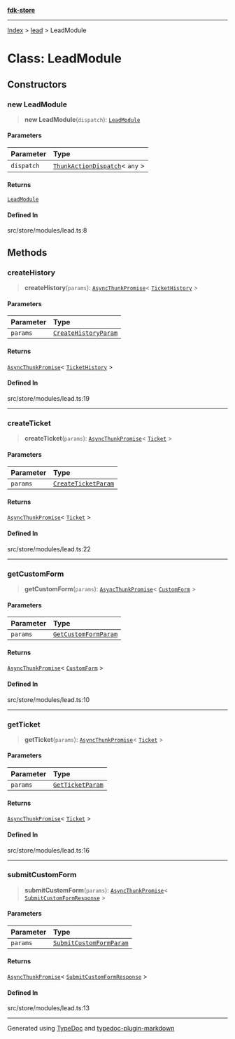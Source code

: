 [**fdk-store**](../../README.md)
***

[Index](../../API.md) > [lead](../README.md) > LeadModule

# Class: LeadModule

## Constructors

### new LeadModule

> **new LeadModule**(`dispatch`): [`LeadModule`](class.LeadModule.md)

#### Parameters

| Parameter | Type |
| :------ | :------ |
| `dispatch` | [`ThunkActionDispatch`](../../theme/internal_/type-aliases/type-alias.ThunkActionDispatch.md)\< `any` \> |

#### Returns

[`LeadModule`](class.LeadModule.md)

#### Defined In

src/store/modules/lead.ts:8

## Methods

### createHistory

> **createHistory**(`params`): [`AsyncThunkPromise`](../../theme/internal_/type-aliases/type-alias.AsyncThunkPromise.md)\< [`TicketHistory`](../internal_/type-aliases/type-alias.TicketHistory.md) \>

#### Parameters

| Parameter | Type |
| :------ | :------ |
| `params` | [`CreateHistoryParam`](../internal_/type-aliases/type-alias.CreateHistoryParam.md) |

#### Returns

[`AsyncThunkPromise`](../../theme/internal_/type-aliases/type-alias.AsyncThunkPromise.md)\< [`TicketHistory`](../internal_/type-aliases/type-alias.TicketHistory.md) \>

#### Defined In

src/store/modules/lead.ts:19

***

### createTicket

> **createTicket**(`params`): [`AsyncThunkPromise`](../../theme/internal_/type-aliases/type-alias.AsyncThunkPromise.md)\< [`Ticket`](../internal_/type-aliases/type-alias.Ticket.md) \>

#### Parameters

| Parameter | Type |
| :------ | :------ |
| `params` | [`CreateTicketParam`](../internal_/type-aliases/type-alias.CreateTicketParam.md) |

#### Returns

[`AsyncThunkPromise`](../../theme/internal_/type-aliases/type-alias.AsyncThunkPromise.md)\< [`Ticket`](../internal_/type-aliases/type-alias.Ticket.md) \>

#### Defined In

src/store/modules/lead.ts:22

***

### getCustomForm

> **getCustomForm**(`params`): [`AsyncThunkPromise`](../../theme/internal_/type-aliases/type-alias.AsyncThunkPromise.md)\< [`CustomForm`](../internal_/type-aliases/type-alias.CustomForm.md) \>

#### Parameters

| Parameter | Type |
| :------ | :------ |
| `params` | [`GetCustomFormParam`](../internal_/type-aliases/type-alias.GetCustomFormParam.md) |

#### Returns

[`AsyncThunkPromise`](../../theme/internal_/type-aliases/type-alias.AsyncThunkPromise.md)\< [`CustomForm`](../internal_/type-aliases/type-alias.CustomForm.md) \>

#### Defined In

src/store/modules/lead.ts:10

***

### getTicket

> **getTicket**(`params`): [`AsyncThunkPromise`](../../theme/internal_/type-aliases/type-alias.AsyncThunkPromise.md)\< [`Ticket`](../internal_/type-aliases/type-alias.Ticket.md) \>

#### Parameters

| Parameter | Type |
| :------ | :------ |
| `params` | [`GetTicketParam`](../internal_/type-aliases/type-alias.GetTicketParam.md) |

#### Returns

[`AsyncThunkPromise`](../../theme/internal_/type-aliases/type-alias.AsyncThunkPromise.md)\< [`Ticket`](../internal_/type-aliases/type-alias.Ticket.md) \>

#### Defined In

src/store/modules/lead.ts:16

***

### submitCustomForm

> **submitCustomForm**(`params`): [`AsyncThunkPromise`](../../theme/internal_/type-aliases/type-alias.AsyncThunkPromise.md)\< [`SubmitCustomFormResponse`](../internal_/type-aliases/type-alias.SubmitCustomFormResponse.md) \>

#### Parameters

| Parameter | Type |
| :------ | :------ |
| `params` | [`SubmitCustomFormParam`](../internal_/type-aliases/type-alias.SubmitCustomFormParam.md) |

#### Returns

[`AsyncThunkPromise`](../../theme/internal_/type-aliases/type-alias.AsyncThunkPromise.md)\< [`SubmitCustomFormResponse`](../internal_/type-aliases/type-alias.SubmitCustomFormResponse.md) \>

#### Defined In

src/store/modules/lead.ts:13

***
Generated using [TypeDoc](https://typedoc.org/) and [typedoc-plugin-markdown](https://www.npmjs.com/package/typedoc-plugin-markdown)
